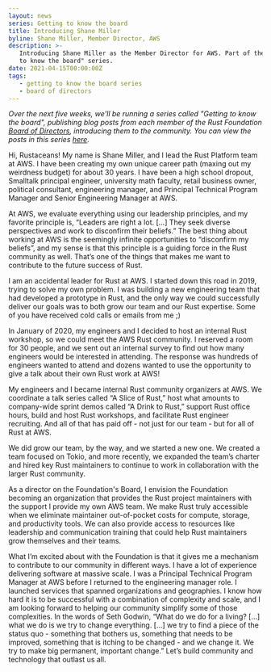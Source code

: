 ```yaml
---
layout: news
series: Getting to know the board
title: Introducing Shane Miller
byline: Shane Miller, Member Director, AWS
description: >-
   Introducing Shane Miller as the Member Director for AWS. Part of the "Getting
   to know the board" series.
date: 2021-04-15T00:00:00Z
tags:
   - getting to know the board series
   - board of directors
---
```

*Over the next five weeks, we'll be running a series called "Getting to know the board", publishing blog posts from each member of the Rust Foundation [Board of Directors](/board), introducing them to the community. You can view the posts in this series [here](/tags/getting%20to%20know%20the%20board%20series/).*

Hi, Rustaceans\! My name is Shane Miller, and I lead the Rust Platform team at AWS. I have been creating my own unique career path (maxing out my weirdness budget) for about 30 years. I have been a high school dropout, Smalltalk principal engineer, university math faculty, retail business owner, political consultant, engineering manager, and Principal Technical Program Manager and Senior Engineering Manager at AWS.

At AWS, we evaluate everything using our leadership principles, and my favorite principle is, “Leaders are right a lot. \[...\] They seek diverse perspectives and work to disconfirm their beliefs.” The best thing about working at AWS is the seemingly infinite opportunities to “disconfirm my beliefs”, and my sense is that this principle is a guiding force in the Rust community as well. That’s one of the things that makes me want to contribute to the future success of Rust.

I am an accidental leader for Rust at AWS. I started down this road in 2019, trying to solve my own problem. I was building a new engineering team that had developed a prototype in Rust, and the only way we could successfully deliver our goals was to both grow our team and our Rust expertise. Some of you have received cold calls or emails from me ;)

In January of 2020, my engineers and I decided to host an internal Rust workshop, so we could meet the AWS Rust community. I reserved a room for 30 people, and we sent out an internal survey to find out how many engineers would be interested in attending. The response was hundreds of engineers wanted to attend and dozens wanted to use the opportunity to give a talk about their own Rust work at AWS\!

My engineers and I became internal Rust community organizers at AWS. We coordinate a talk series called “A Slice of Rust,” host what amounts to company-wide sprint demos called “A Drink to Rust,” support Rust office hours, build and host Rust workshops, and facilitate Rust engineer recruiting. And all of that has paid off - not just for our team - but for all of Rust at AWS.

We did grow our team, by the way, and we started a new one. We created a team focused on Tokio, and more recently, we expanded the team’s charter and hired key Rust maintainers to continue to work in collaboration with the larger Rust community.

As a director on the Foundation's Board, I envision the Foundation becoming an organization that provides the Rust project maintainers with the support I provide my own AWS team. We make Rust truly accessible when we eliminate maintainer out-of-pocket costs for compute, storage, and productivity tools. We can also provide access to resources like leadership and communication training that could help Rust maintainers grow themselves and their teams.

What I’m excited about with the Foundation is that it gives me a mechanism to contribute to our community in different ways. I have a lot of experience delivering software at massive scale. I was a Principal Technical Program Manager at AWS before I returned to the engineering manager role. I launched services that spanned organizations and geographies. I know how hard it is to be successful with a combination of complexity and scale, and I am looking forward to helping our community simplify some of those complexities. In the words of Seth Godwin, “What do we do for a living? \[...\] what we do is we try to change everything. \[...\] we try to find a piece of the status quo - something that bothers us, something that needs to be improved, something that is itching to be changed - and we change it. We try to make big permanent, important change.” Let’s build community and technology that outlast us all.